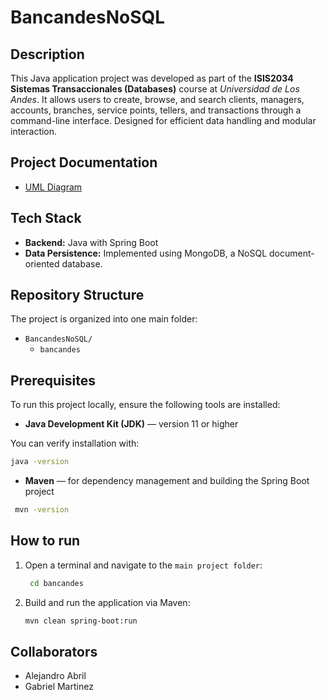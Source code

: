# BancandesNoSQL

## Description

This Java application project was developed as part of the **ISIS2034 Sistemas Transaccionales (Databases)** course at _Universidad de Los Andes_.  It allows users to create, browse, and search clients, managers, accounts, branches, service points, tellers, and transactions through a command-line interface. Designed for efficient data handling and modular interaction.

## Project Documentation

- [UML Diagram](docs/UML_final.png)

## Tech Stack

- **Backend:** Java with Spring Boot
- **Data Persistence:** Implemented using MongoDB, a NoSQL document-oriented database.

## Repository Structure

The project is organized into one main folder:
- `BancandesNoSQL/`
  - `bancandes`

## Prerequisites

To run this project locally, ensure the following tools are installed:

-  **Java Development Kit (JDK)** — version 11 or higher

  You can verify installation with:
  ```bash
  java -version
  ```
- **Maven** — for dependency management and building the Spring Boot project
 ```bash
  mvn -version
  ```
## How to run

1. Open a terminal and navigate to the `main project folder`:
   ```bash
    cd bancandes
    ```
2. Build and run the application via Maven:
    ```bash
    mvn clean spring-boot:run
    ```
## Collaborators

- Alejandro Abril
- Gabriel Martinez


